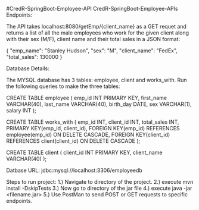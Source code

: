 #CredR-SpringBoot-Employee-API
CredR-SpringBoot-Employee-APIs
Endpoints:

The API takes localhost:8080/getEmp/{client_name} as a GET requet and returns a list of all the male employees who work for the given client along with their sex (M/F), client name and their total sales in a JSON format:

{
        "emp_name": "Stanley Hudson",
        "sex": "M",
        "client_name": "FedEx",
        "total_sales": 130000
}

Database Details:

The MYSQL database has 3 tables: employee, client and works_with. Run the following queries to make the three tables:

CREATE TABLE employee (
emp_id INT PRIMARY KEY,
first_name VARCHAR(40),
last_name VARCHAR(40),
birth_day DATE,
sex VARCHAR(1),
salary INT
);

CREATE TABLE works_with (
emp_id INT,
client_id INT,
total_sales INT,
PRIMARY KEY(emp_id, client_id),
FOREIGN KEY(emp_id) REFERENCES employee(emp_id) ON DELETE CASCADE,
FOREIGN KEY(client_id) REFERENCES client(client_id) ON DELETE CASCADE
);

CREATE TABLE client (
client_id INT PRIMARY KEY, client_name VARCHAR(40)
);

Datbase URL: jdbc:mysql://localhost:3306/employeedb

Steps to run project:
1.) Navigate to directory of the project.
2.) execute mvn install -DskipTests
3.) Now go to directory of the jar file
4.) execute java -jar <filename.jar>
5.) Use PostMan to send POST or GET requests to specific endpoints.
